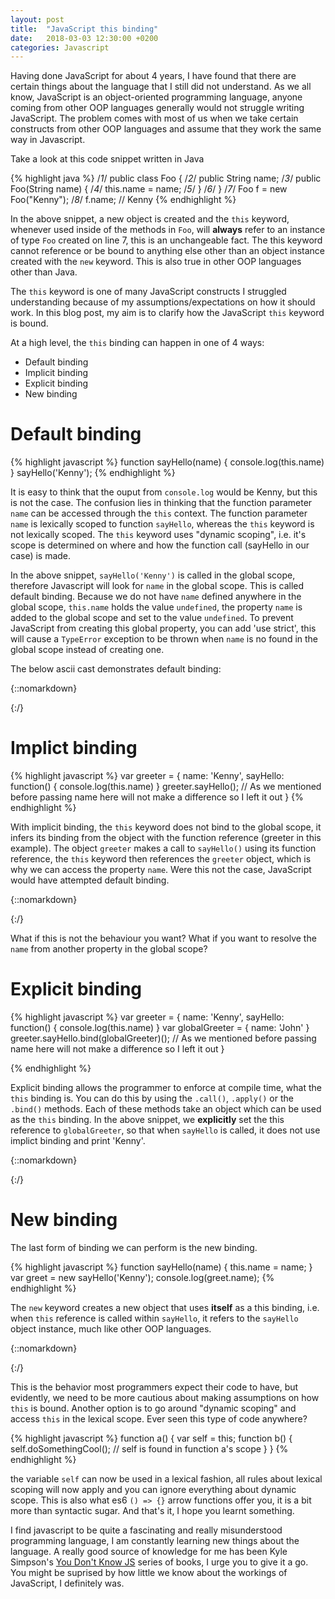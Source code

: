 ```yaml
---
layout: post
title:  "JavaScript this binding"
date:   2018-03-03 12:30:00 +0200
categories: Javascript
---
```


Having done JavaScript for about 4 years, I have found that there are certain things about the language that I still did not understand. As we all know, JavaScript is an object-oriented programming language, anyone coming from other OOP languages generally would not struggle writing JavaScript. The problem comes with most of us when we take certain constructs from other OOP languages and assume that they work the same way in Javascript.

Take a look at this code snippet written in Java  

{% highlight java %}
/*1*/  public class Foo {
/*2*/    public String name;
/*3*/    public Foo(String name) {
/*4*/      this.name = name;
/*5*/    }
/*6*/  }
/*7*/ Foo f = new Foo("Kenny");
/*8*/ f.name; // Kenny
{% endhighlight %}

In the above snippet, a new object is created and the `this` keyword, whenever used inside of the methods in `Foo`, will **always** refer to an instance of type `Foo` created on line 7, this is an unchangeable fact. The this keyword cannot reference or be bound to anything else other than an object instance created with the `new` keyword. This is also true in other OOP languages other than Java. 

The `this` keyword is one of many JavaScript constructs I struggled understanding because of my assumptions/expectations on how it should work. In this blog post, my aim is to clarify how the JavaScript `this` keyword is bound. 

At a high level, the `this` binding can happen in one of 4 ways:

- Default binding
- Implicit binding
- Explicit binding
- New binding

# Default binding

{% highlight javascript %}
  function sayHello(name) {
    console.log(this.name)
  }
  sayHello('Kenny');
{% endhighlight %}

It is easy to think that the ouput from `console.log` would be Kenny, but this is not the case. The confusion lies in thinking that the function parameter `name` can be accessed through the `this` context. The function parameter `name` is lexically scoped to function `sayHello`, whereas the `this` keyword is not lexically scoped. The `this` keyword uses "dynamic scoping", i.e. it's scope is determined on where and how the function call (sayHello in our case) is made.

In the above snippet, `sayHello('Kenny')` is called in the global scope, therefore Javascript will look for `name` in the global scope. This is called default binding. Because we do not have `name` defined anywhere in the global scope, `this.name` holds the value `undefined`, the property `name` is added to the global scope and set to the value `undefined`. To prevent JavaScript from creating this global property, you can add 'use strict', this will cause a `TypeError` exception to be thrown when `name` is no found in the global scope instead of creating one.

The below ascii cast demonstrates default binding:

{::nomarkdown}<center><script type="text/javascript" src="https://asciinema.org/a/MwPyQ7zT7CYMn2jUPmvo4BCM3.js" id="asciicast-MwPyQ7zT7CYMn2jUPmvo4BCM3" async=""></script></center>{:/}
# Implict binding

{% highlight javascript %}
  var greeter = {
    name: 'Kenny',
    sayHello: function() {
    console.log(this.name)
  }
  greeter.sayHello();  // As we mentioned before passing name here will not make a difference so I left it out
  }
{% endhighlight %}

With implicit binding, the `this` keyword does not bind to the global scope, it infers its binding from the object with the function reference (greeter in this example). The object `greeter` makes a call to `sayHello()` using its function reference, the `this` keyword then references the `greeter` object, which is why we can access the property `name`.  Were this not the case, JavaScript would have attempted default binding. 

{::nomarkdown}<center><script type="text/javascript" src="https://asciinema.org/a/QlW89qFhfSLeovn8DSawEMPyV.js" id="asciicast-QlW89qFhfSLeovn8DSawEMPyV" async=""></script></center>{:/}

What if this is not the behaviour you want? What if you want to resolve the `name` from another property in the global scope?

# Explicit binding

{% highlight javascript %}
  var greeter = {
    name: 'Kenny',
    sayHello: function() {
    console.log(this.name)
  }
  var globalGreeter = { name: 'John' }
  greeter.sayHello.bind(globalGreeter)();  // As we mentioned before passing name here will not make a difference so I left it out
  }

{% endhighlight %}

Explicit binding allows the programmer to enforce at compile time, what the `this` binding is. You can do this by using the `.call()`, `.apply()` or the `.bind()` methods. Each of these methods take an object which can be used as the `this` binding. In the above snippet, we **explicitly** set the this reference to `globalGreeter`, so that when `sayHello` is called, it does not use implict binding and print 'Kenny'.

{::nomarkdown}<center><script type="text/javascript" src="https://asciinema.org/a/p2o2EIvCaeObyCGm8bss9AQwW.js" id="asciicast-p2o2EIvCaeObyCGm8bss9AQwW" async=""></script></center>{:/}
# New binding

The last form of binding we can perform is the new binding. 

{% highlight javascript %}
  function sayHello(name) {
    this.name = name;
  }
  var greet = new sayHello('Kenny');
  console.log(greet.name);
{% endhighlight %}

The `new` keyword creates a new object that uses **itself** as a this binding, i.e. when `this` reference is called within `sayHello`, it refers to the `sayHello` object instance, much like other OOP languages.

{::nomarkdown}<center><script type="text/javascript" src="https://asciinema.org/a/ptwOx7REMWrwBAeNyw4cHiCjN.js" id="asciicast-ptwOx7REMWrwBAeNyw4cHiCjN" async=""></script></center>{:/}

This is the behavior most programmers expect their code to have, but evidently, we need to be more cautious about making assumptions on how `this` is bound. Another option is to go around "dynamic scoping" and access `this` in the lexical scope. 
Ever seen this type of code anywhere?

{% highlight javascript %}
  function a() {
    var self = this;
    function b() {
      self.doSomethingCool(); // self is found in function a's scope
    }
  }
{% endhighlight %}
 
the variable `self` can now be used in a lexical fashion, all rules about lexical scoping will now apply and you can ignore everything about dynamic scope. This is also what es6 `() => {}` arrow functions offer you, it is a bit more than syntactic sugar. And that's it, I hope you learnt something.

I find javascript to be quite a fascinating and really misunderstood programming language, I am constantly learning new things about the language. A really good source of knowledge for me has been Kyle Simpson's [You Don't Know JS](https://github.com/getify/You-Dont-Know-JS/) series of books, I urge you to give it a go. You might be suprised by how little we know about the workings of JavaScript, I definitely was. 
